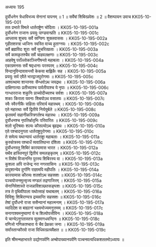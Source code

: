 अध्यायः 195

दुर्योधनेन त्रेधाविभज्य सेनानां यापनम् ॥ 1 ॥ सर्वेषां शिबिरप्रवेशः ॥ 2 ॥
वैशम्पायन उवाच 	KK05-10-195-001  
ततः प्रभाते विमले धार्तराष्ट्रेण चोदिताः ।	KK05-10-195-001a  
दुर्योधनेन राजानः प्रययुः पाण्डवान्प्रति ॥	KK05-10-195-001c  
आप्लाव्य शुचयः सर्वे स्रग्विणः शुक्लवाससः ।	KK05-10-195-002a  
गृहीतशस्त्रा ध्वजिनः स्वस्ति वाच्य हुताग्नयः ।	KK05-10-195-002c  
सर्वे ब्रह्मविदः शूराः सर्वे सुचरितव्रताः ।	KK05-10-195-003a  
सर्वे कामकृतश्चैव सर्वे चाहवलक्षणाः ॥	KK05-10-195-003c  
आहवेषु पराँल्लोकाञ्जिगीषन्तो महाबलाः ।	KK05-10-195-004a  
एकाग्रमनसः सर्वे श्रद्दधानाः परस्परम् ॥	KK05-10-195-004c  
विन्दानुविन्दावावन्त्यौ केकया बाह्लिकैः सह ।	KK05-10-195-005a  
प्रययुः सर्व एवैते भारद्वाजपुरोगमाः ॥	KK05-10-195-005c  
अश्वत्थामा शान्तनवः सैन्धवोऽथ जयद्रथः ।	KK05-10-195-006a  
दाक्षिणात्याः प्रतीच्याश्च पार्वतीयाश्च ये नृपाः ॥	KK05-10-195-006c  
गान्धारराजः शकुनिः प्राच्योदीच्याश्च सर्वशः ।	KK05-10-195-007a  
शकाः किराता यवनाः शिबयोऽथ वसातयः ॥	KK05-10-195-007c  
स्वैः स्वैरनीकैः सहिताः परिवार्य महारथम् ।	KK05-10-195-008a  
एते महारथाः सर्वे द्वितीये निर्ययुर्बले ॥	KK05-10-195-008c  
कृतवर्मा सहानीकस्त्रिगर्तश्च महारथः ।	KK05-10-195-009a  
दुर्योधनश्च नृपतिर्भ्रातृभिः परिवारितः ॥	KK05-10-195-009c  
शलो भूरिश्रवाः शल्यः कौसल्योऽथ बृहद्रथः ।	KK05-10-195-010a  
एते पश्चादनुगता धार्तराष्ट्रपुरोगमाः ॥	KK05-10-195-010c  
ते समेत्य यथान्यायं धार्तराष्ट्रा महाबलाः ।	KK05-10-195-011a  
कुरुक्षेत्रस्य पश्चार्धे व्यवातिष्ठन्त दंशिताः ॥	KK05-10-195-011c  
दुर्योधनस्तु शिबिरं कारयामास भारत ।	KK05-10-195-012a  
यथैव हास्तिनपुरं द्वितीयं समलङ्कृतम् ॥	KK05-10-195-012c  
न विशेषं विजानन्ति पुरस्य शिबिरस्य वा ।	KK05-10-195-013a  
कुशला अपि राजेन्द्र नरा नगरवासिनः ॥	KK05-10-195-013c  
तादृशान्येव दुर्गाणि राज्ञामपि महीपतिः ।	KK05-10-195-014a  
कारयामास कौरव्यः शतशोऽथ सहस्रशः ॥	KK05-10-195-014c  
पञ्चयोजनमुत्सृज्य मण्डलं तद्रणाजिरम् ।	KK05-10-195-015a  
सेनानिवेशास्ते राजन्नाविशञ्छतसङ्घशः ॥	KK05-10-195-015c  
तत्र ते पृथिवीपाला यथोत्साहं यथाबलम् ।	KK05-10-195-016a  
विविशुः शिबिराण्यत्र द्रव्यवन्ति सहस्रशः ॥	KK05-10-195-016c  
तेषां दुर्योधनो राजा ससैन्यानां महात्मनाम् ।	KK05-10-195-017a  
व्यादिदेश स बाह्यानां भक्ष्यभोज्यमनुत्तमम् ॥	KK05-10-195-017c  
सनागाश्वमनुष्याणां ये च शिल्पोपजीविनः ।	KK05-10-195-018a  
ये चान्येऽनुगतास्तत्र सूतमागधवन्दिनः ॥	KK05-10-195-018c  
वणिजो गणिकाश्चारा ये चैव प्रेक्षका जनाः ।	KK05-10-195-019a  
सर्वांस्तान्कौरवो राजा विधिवत्प्रत्यवैक्षत ॥ ॥	KK05-10-195-019c  

इति श्रीमन्महाभारते उद्योगपर्वणि अम्बोपाख्यानपर्वणि पञ्चनवत्यधिकशततमोऽध्यायः ॥
